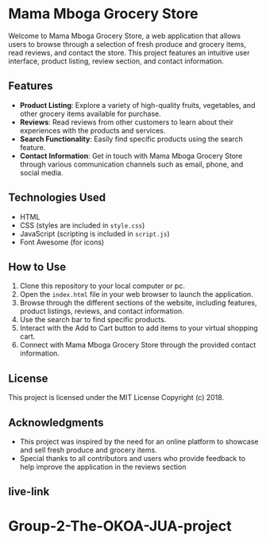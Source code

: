 # Mama Mboga Grocery Store

Welcome to Mama Mboga Grocery Store, a web application that allows users to browse through a selection of fresh produce and grocery items, read reviews, and contact the store. This project features an intuitive user interface, product listing, review section, and contact information.

## Features

- **Product Listing**: Explore a variety of high-quality fruits, vegetables, and other grocery items available for purchase.
- **Reviews**: Read reviews from other customers to learn about their experiences with the products and services.
- **Search Functionality**: Easily find specific products using the search feature.
- **Contact Information**: Get in touch with Mama Mboga Grocery Store through various communication channels such as email, phone, and social media.

## Technologies Used

- HTML
- CSS (styles are included in `style.css`)
- JavaScript (scripting is included in `script.js`)
- Font Awesome (for icons)

## How to Use

1. Clone this repository to your local computer or pc.
2. Open the `index.html` file in your web browser to launch the application.
3. Browse through the different sections of the website, including features, product listings, reviews, and contact information.
4. Use the search bar to find specific products.
5. Interact with the Add to Cart button to add items to your virtual shopping cart.
6. Connect with Mama Mboga Grocery Store through the provided contact information.

## License

This project is licensed under the MIT License Copyright (c) 2018.

## Acknowledgments

- This project was inspired by the need for an online platform to showcase and sell fresh produce and grocery items.
- Special thanks to all contributors and users who provide feedback to help improve the application in the reviews section

## live-link


# Group-2-The-OKOA-JUA-project

